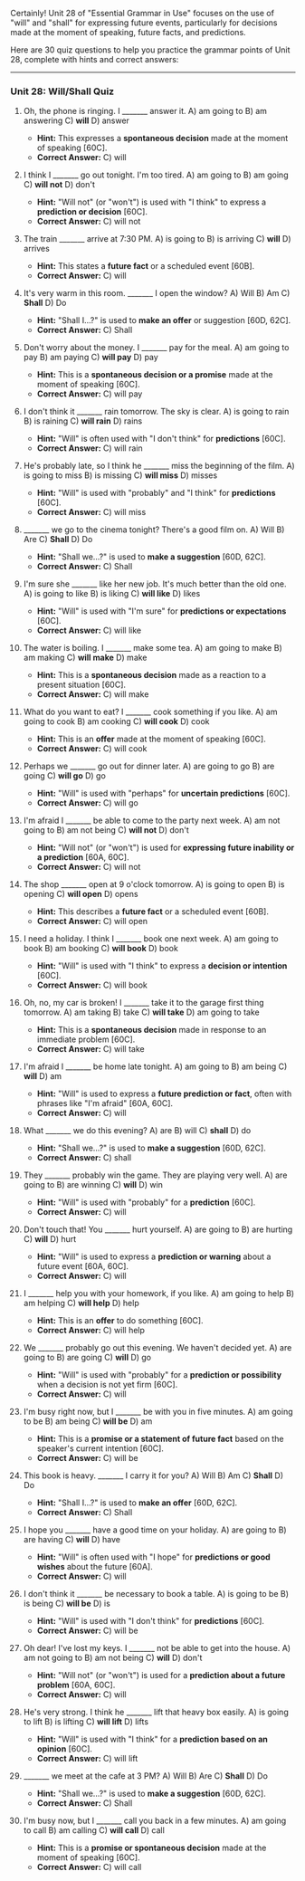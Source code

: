 Certainly! Unit 28 of "Essential Grammar in Use" focuses on the use of "will" and "shall" for expressing future events, particularly for decisions made at the moment of speaking, future facts, and predictions.

Here are 30 quiz questions to help you practice the grammar points of Unit 28, complete with hints and correct answers:

---

### **Unit 28: Will/Shall Quiz**

1.  Oh, the phone is ringing. I _______ answer it.
    A) am going to
    B) am answering
    C) **will**
    D) answer
    *   **Hint:** This expresses a **spontaneous decision** made at the moment of speaking [60C].
    *   **Correct Answer:** C) will

2.  I think I _______ go out tonight. I'm too tired.
    A) am going to
    B) am going
    C) **will not**
    D) don't
    *   **Hint:** "Will not" (or "won't") is used with "I think" to express a **prediction or decision** [60C].
    *   **Correct Answer:** C) will not

3.  The train _______ arrive at 7:30 PM.
    A) is going to
    B) is arriving
    C) **will**
    D) arrives
    *   **Hint:** This states a **future fact** or a scheduled event [60B].
    *   **Correct Answer:** C) will

4.  It's very warm in this room. _______ I open the window?
    A) Will
    B) Am
    C) **Shall**
    D) Do
    *   **Hint:** "Shall I...?" is used to **make an offer** or suggestion [60D, 62C].
    *   **Correct Answer:** C) Shall

5.  Don't worry about the money. I _______ pay for the meal.
    A) am going to pay
    B) am paying
    C) **will pay**
    D) pay
    *   **Hint:** This is a **spontaneous decision or a promise** made at the moment of speaking [60C].
    *   **Correct Answer:** C) will pay

6.  I don't think it _______ rain tomorrow. The sky is clear.
    A) is going to rain
    B) is raining
    C) **will rain**
    D) rains
    *   **Hint:** "Will" is often used with "I don't think" for **predictions** [60C].
    *   **Correct Answer:** C) will rain

7.  He's probably late, so I think he _______ miss the beginning of the film.
    A) is going to miss
    B) is missing
    C) **will miss**
    D) misses
    *   **Hint:** "Will" is used with "probably" and "I think" for **predictions** [60C].
    *   **Correct Answer:** C) will miss

8.  _______ we go to the cinema tonight? There's a good film on.
    A) Will
    B) Are
    C) **Shall**
    D) Do
    *   **Hint:** "Shall we...?" is used to **make a suggestion** [60D, 62C].
    *   **Correct Answer:** C) Shall

9.  I'm sure she _______ like her new job. It's much better than the old one.
    A) is going to like
    B) is liking
    C) **will like**
    D) likes
    *   **Hint:** "Will" is used with "I'm sure" for **predictions or expectations** [60C].
    *   **Correct Answer:** C) will like

10. The water is boiling. I _______ make some tea.
    A) am going to make
    B) am making
    C) **will make**
    D) make
    *   **Hint:** This is a **spontaneous decision** made as a reaction to a present situation [60C].
    *   **Correct Answer:** C) will make

11. What do you want to eat? I _______ cook something if you like.
    A) am going to cook
    B) am cooking
    C) **will cook**
    D) cook
    *   **Hint:** This is an **offer** made at the moment of speaking [60C].
    *   **Correct Answer:** C) will cook

12. Perhaps we _______ go out for dinner later.
    A) are going to go
    B) are going
    C) **will go**
    D) go
    *   **Hint:** "Will" is used with "perhaps" for **uncertain predictions** [60C].
    *   **Correct Answer:** C) will go

13. I'm afraid I _______ be able to come to the party next week.
    A) am not going to
    B) am not being
    C) **will not**
    D) don't
    *   **Hint:** "Will not" (or "won't") is used for **expressing future inability or a prediction** [60A, 60C].
    *   **Correct Answer:** C) will not

14. The shop _______ open at 9 o'clock tomorrow.
    A) is going to open
    B) is opening
    C) **will open**
    D) opens
    *   **Hint:** This describes a **future fact** or a scheduled event [60B].
    *   **Correct Answer:** C) will open

15. I need a holiday. I think I _______ book one next week.
    A) am going to book
    B) am booking
    C) **will book**
    D) book
    *   **Hint:** "Will" is used with "I think" to express a **decision or intention** [60C].
    *   **Correct Answer:** C) will book

16. Oh, no, my car is broken! I _______ take it to the garage first thing tomorrow.
    A) am taking
    B) take
    C) **will take**
    D) am going to take
    *   **Hint:** This is a **spontaneous decision** made in response to an immediate problem [60C].
    *   **Correct Answer:** C) will take

17. I'm afraid I _______ be home late tonight.
    A) am going to
    B) am being
    C) **will**
    D) am
    *   **Hint:** "Will" is used to express a **future prediction or fact**, often with phrases like "I'm afraid" [60A, 60C].
    *   **Correct Answer:** C) will

18. What _______ we do this evening?
    A) are
    B) will
    C) **shall**
    D) do
    *   **Hint:** "Shall we...?" is used to **make a suggestion** [60D, 62C].
    *   **Correct Answer:** C) shall

19. They _______ probably win the game. They are playing very well.
    A) are going to
    B) are winning
    C) **will**
    D) win
    *   **Hint:** "Will" is used with "probably" for a **prediction** [60C].
    *   **Correct Answer:** C) will

20. Don't touch that! You _______ hurt yourself.
    A) are going to
    B) are hurting
    C) **will**
    D) hurt
    *   **Hint:** "Will" is used to express a **prediction or warning** about a future event [60A, 60C].
    *   **Correct Answer:** C) will

21. I _______ help you with your homework, if you like.
    A) am going to help
    B) am helping
    C) **will help**
    D) help
    *   **Hint:** This is an **offer** to do something [60C].
    *   **Correct Answer:** C) will help

22. We _______ probably go out this evening. We haven't decided yet.
    A) are going to
    B) are going
    C) **will**
    D) go
    *   **Hint:** "Will" is used with "probably" for a **prediction or possibility** when a decision is not yet firm [60C].
    *   **Correct Answer:** C) will

23. I'm busy right now, but I _______ be with you in five minutes.
    A) am going to be
    B) am being
    C) **will be**
    D) am
    *   **Hint:** This is a **promise or a statement of future fact** based on the speaker's current intention [60C].
    *   **Correct Answer:** C) will be

24. This book is heavy. _______ I carry it for you?
    A) Will
    B) Am
    C) **Shall**
    D) Do
    *   **Hint:** "Shall I...?" is used to **make an offer** [60D, 62C].
    *   **Correct Answer:** C) Shall

25. I hope you _______ have a good time on your holiday.
    A) are going to
    B) are having
    C) **will**
    D) have
    *   **Hint:** "Will" is often used with "I hope" for **predictions or good wishes** about the future [60A].
    *   **Correct Answer:** C) will

26. I don't think it _______ be necessary to book a table.
    A) is going to be
    B) is being
    C) **will be**
    D) is
    *   **Hint:** "Will" is used with "I don't think" for **predictions** [60C].
    *   **Correct Answer:** C) will be

27. Oh dear! I've lost my keys. I _______ not be able to get into the house.
    A) am not going to
    B) am not being
    C) **will**
    D) don't
    *   **Hint:** "Will not" (or "won't") is used for a **prediction about a future problem** [60A, 60C].
    *   **Correct Answer:** C) will

28. He's very strong. I think he _______ lift that heavy box easily.
    A) is going to lift
    B) is lifting
    C) **will lift**
    D) lifts
    *   **Hint:** "Will" is used with "I think" for a **prediction based on an opinion** [60C].
    *   **Correct Answer:** C) will lift

29. _______ we meet at the cafe at 3 PM?
    A) Will
    B) Are
    C) **Shall**
    D) Do
    *   **Hint:** "Shall we...?" is used to **make a suggestion** [60D, 62C].
    *   **Correct Answer:** C) Shall

30. I'm busy now, but I _______ call you back in a few minutes.
    A) am going to call
    B) am calling
    C) **will call**
    D) call
    *   **Hint:** This is a **promise or spontaneous decision** made at the moment of speaking [60C].
    *   **Correct Answer:** C) will call